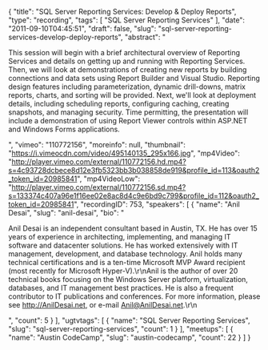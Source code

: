 {
  "title": "SQL Server Reporting Services: Develop & Deploy Reports",
  "type": "recording",
  "tags": [
    "SQL Server Reporting Services"
  ],
  "date": "2011-09-10T04:45:51",
  "draft": false,
  "slug": "sql-server-reporting-services-develop-deploy-reports",
  "abstract": "<p>This session will begin with a brief architectural overview of Reporting Services and details on getting up and running with Reporting Services. Then, we will look at demonstrations of creating new reports by building connections and data sets using Report Builder and Visual Studio. Reporting design features including parameterization, dynamic drill-downs, matrix reports, charts, and sorting will be provided. Next, we'll look at deployment details, including scheduling reports, configuring caching, creating snapshots, and managing security. Time permitting, the presentation will include a demonstration of using Report Viewer controls within ASP.NET and Windows Forms applications.</p>",
  "vimeo": "110772156",
  "moreinfo": null,
  "thumbnail": "https://i.vimeocdn.com/video/495140135_295x166.jpg",
  "mp4Video": "http://player.vimeo.com/external/110772156.hd.mp4?s=4c93728dcbece8d12e3fb5323bb3b038858de919&profile_id=113&oauth2_token_id=20985841",
  "mp4VideoLow": "http://player.vimeo.com/external/110772156.sd.mp4?s=133374c407a96e1f16ee02e8ac8d4c9e6bd9c799&profile_id=112&oauth2_token_id=20985841",
  "recordingID": 753,
  "speakers": [
    {
      "name": "Anil Desai",
      "slug": "anil-desai",
      "bio": "<p>Anil Desai is an independent consultant based in Austin, TX. He has over 15 years of experience in architecting, implementing, and managing IT software and datacenter solutions. He has worked extensively with IT management, development, and database technology. Anil holds many technical certifications and is a ten-time Microsoft MVP Award recipient (most recently for Microsoft Hyper-V).\r\nAnil is the author of over 20 technical books focusing on the Windows Server platform, virtualization, databases, and IT management best practices. He is also a frequent contributor to IT publications and conferences. For more information, please see http://AnilDesai.net, or e-mail Anil@AnilDesai.net.\r\n </p>",
      "count": 5
    }
  ],
  "ugtvtags": [
    {
      "name": "SQL Server Reporting Services",
      "slug": "sql-server-reporting-services",
      "count": 1
    }
  ],
  "meetups": [
    {
      "name": "Austin CodeCamp",
      "slug": "austin-codecamp",
      "count": 22
    }
  ]
}